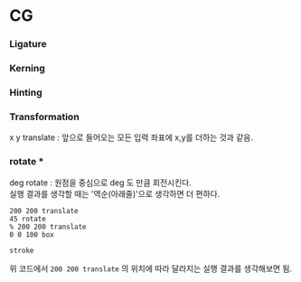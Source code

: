 # CG

### Ligature    

### Kerning

### Hinting

### Transformation
x y translate : 앞으로 들어오는 모든 입력 좌표에 x,y를 더하는 것과 같음.

### rotate *
deg rotate : 원점을 중심으로 deg 도 만큼 회전시킨다.   
실행 결과를 생각할 때는 '역순(아래줄)'으로 생각하면 더 편하다.

```
200 200 translate
45 rotate
% 200 200 translate
0 0 100 box

stroke
```
위 코드에서 ```200 200 translate``` 의 위치에 따라 달라지는 실행 결과를 생각해보면 됨.